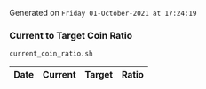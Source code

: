 Generated on `Friday 01-October-2021 at 17:24:19`

### Current to Target Coin Ratio
`current_coin_ratio.sh`

Date|Current|Target|Ratio
---|---|---|---
